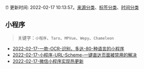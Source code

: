 :alarm_clock: 更新时间: 2022-02-17 10:13:57。[来源分类](../README.md)、[标签分类](../TAGS.md)、[时间分类](../TIMELINE.md)

## 小程序


> 关键字：`小程序`、`Taro`、`MPVue`、`Wepy`、`Chameleon`



- [2022-02-17-一款-OCR-识别，多达-80-种语言的小程序](https://www.v2ex.com/t/834588) 
- [2022-02-17-小程序-URL-Scheme-一键直达页面被禁用的解决](https://www.v2ex.com/t/834574) 
- [2022-02-17-微信小程序实现热更新](https://www.v2ex.com/t/834551) 